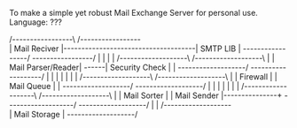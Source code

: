To make a simple yet robust Mail Exchange Server for personal use.
Language: ???

/-----------------\                                     /-----------------\
| Mail Reciver    |-------------------------------------| SMTP LIB        |
\-----------------/                                     \-----------------/
        |                                                       |
        |                                                       |
/-------------------\       /-------------------\               |
| Mail Parser/Reader| ------| Security Check    |               |
\-------------------/       \-------------------/               |
        |                           |                           |
        |                           |                           |
/-------------------\       /-------------------\               |
| Firewall          |       | Mail Queue        |               |
\-------------------/       \-------------------/               |
        |                           |                           |
        |                           |                           |
/-------------------\       /-------------------\               |
| Mail Sorter       |       | Mail Sender       |---------------+
\-------------------/       \-------------------/
        |
        |
/-------------------\
| Mail Storage      |
\-------------------/

